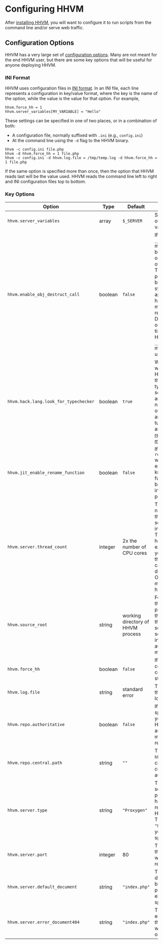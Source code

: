 # Configuring HHVM

After [installing HHVM](../installation/introduction.md), you will want to configure it to run scripts from the command line and/or serve web traffic.

## Configuration Options

HHVM has a very large set of [configuration options](./ini-settings.md). Many are not meant for the end HHVM user, but there are some key options that will be useful for anyone deploying HHVM.

### INI Format

HHVM uses configuration files in [INI format](https://en.wikipedia.org/wiki/INI_file). In an INI file, each line represents a configuration in key/value format, where the key is the name of the option, while the value is the value for that option. For example,

```
hhvm.force_hh = 1
hhvm.server_variables[MY_VARIABLE] = "Hello"
```

These settings can be specified in one of two places, or in a combination of both:

* A configuration file, normally suffixed with `.ini` (e.g., `config.ini`)
* At the command line using the `-d` flag to the HHVM binary.

```
hhvm -c config.ini file.php
hhvm -d hhvm.force_hh = 1 file.php
hhvm -c config.ini -d hhvm.log.file = /tmp/temp.log -d hhvm.force_hh = 1 file.php
```

If the same option is specified more than once, then the option that HHVM reads last will be the value used. HHVM reads the command line left to right and INI configuration files top to bottom.

### Key Options

Option | Type | Default | Description
-------|------|---------|------------
`hhvm.server_variables` | array | `$_SERVER` | Sets the contents of the `$_SERVER` variable. 
`hhvm.enable_obj_destruct_call` | boolean | `false` | If `false`, `__destruct()` methods will not be called on an object at the end of the request. This can be a performance benefit if your system and application can handle the memory requirements. Deallocation can occur all at one time. If `true`, then HHVM will run all `__destruct()` methods in the usual way. 
`hhvm.hack.lang.look_for_typechecker` | boolean | `true` | When `true`, HHVM will only process Hack `<?hh` files if the Hack typechecker server is available and running. You normally turn this off in production and it will be turned off automatically in [repo authoritative mode](../deployment/modes.md).
`hhvm.jit_enable_rename_function` | boolean | `false` | If `false`, `rename_function()` will throw a fatal error. And HHVM knowing that functions cannot be renamed can increase performance.
`hhvm.server.thread_count` | integer | 2x the number of CPU cores | This specifies the number of worker threads used to server web traffic in [server mode](./deployment/modes.md). The number to set here is really quite experimental. If you use [`async`](../../guides/hack/async/introduction.md), then this number can be the default. Otherwise, you might want a higher number.
`hhvm.source_root` | string | working directory of HHVM process | For [server mode](./deployment/modes.md), this will hold the path to the root of the directory of the code being served up. This setting is *useless* in repo-authoritative mode.
`hhvm.force_hh` | boolean | `false` | If `true`, treat all code as Hack code, even if it starts with `<?php`.
`hhvm.log.file` | string | standard error | The location of the HHVM error log file. 
`hhvm.repo.authoritative` | boolean | `false` | If `true`, you are specifying that you will be using HHVM's repo-authoritative mode to serve requests.
`hhvm.repo.central.path` | string | `""` | The path to the `hhvm.hhbc` file created when you compiled a repo-authoritative repo.
`hhvm.server.type` | string | `"Proxygen"` | The type of server you are planning to use to help server up requests for the HHVM server. The default is `"Proxygen"`, but you can also specify `"fastcgi"`
`hhvm.server.port` | integer | 80 | The port on which the HHVM server will listen for requests.
`hhvm.server.default_document` | string | `"index.php"` | The default document that will be served if a page is not explicitly specified.
`hhvm.server.error_document404` | string | `"index.php"` | The default 404 error document that will be served when a 404 error occurs.
